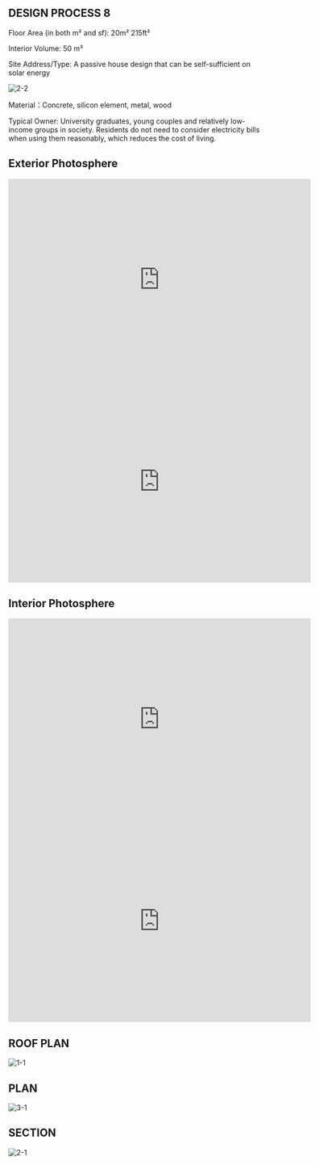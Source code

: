 DESIGN PROCESS 8
---

Floor Area (in both m² and sf): 20m² 215ft²

Interior Volume: 50 m³

Site Address/Type: A passive house design that can be self-sufficient on solar energy

![2-2](https://user-images.githubusercontent.com/90520541/133205046-435c5d5a-0c0d-409e-976f-7d9f0f1cca09.png)

Material：Concrete, silicon element, metal, wood

Typical Owner: University graduates, young couples and relatively low-income groups in society. Residents do not need to consider electricity bills when using them reasonably, which reduces the cost of living.

Exterior Photosphere
---

<iframe width="600" height="400" allowfullscreen style="border-style:none;" src="https://cdn.pannellum.org/2.5/pannellum.htm#panorama=https%3A//i.loli.net/2021/10/01/cYQEReMDAnwWghl.png&autoLoad=true"></iframe>

<iframe width="600" height="400" allowfullscreen style="border-style:none;" src="https://cdn.pannellum.org/2.5/pannellum.htm#panorama=https%3A//i.loli.net/2021/10/01/BF8MTIwvsaZfL2H.png&autoLoad=true"></iframe>

Interior Photosphere
---

<iframe width="600" height="400" allowfullscreen style="border-style:none;" src="https://cdn.pannellum.org/2.5/pannellum.htm#panorama=https%3A//i.loli.net/2021/10/01/AiCTzJt3BVQs4w7.png&autoLoad=true"></iframe>

<iframe width="600" height="400" allowfullscreen style="border-style:none;" src="https://cdn.pannellum.org/2.5/pannellum.htm#panorama=https%3A//i.loli.net/2021/10/01/pJCWakdy8f6irjX.png&autoLoad=true"></iframe>

ROOF PLAN
---

![1-1](https://user-images.githubusercontent.com/90520541/135495050-9a9267ca-e512-475d-91f7-39f6aaf0e285.jpg)

PLAN
---

![3-1](https://user-images.githubusercontent.com/90520541/135495064-729152e5-e683-41db-a4ec-556c3b0bb296.jpg)

SECTION
---

![2-1](https://user-images.githubusercontent.com/90520541/135495076-ea04961f-7e41-468e-9dab-b787212cf9ed.jpg)
